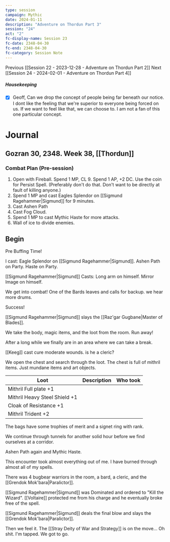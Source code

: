 ```yaml
---
type: session
campaign: Mythic
date: 2024-01-11
description: "Adventure on Thordun Part 3"
session: "24"
act: "2"
fc-display-name: Session 23
fc-date: 2348-04-30
fc-end: 2348-04-30
fc-category: Session Note
---
```

Previous [[Session 22 - 2023-12-28 - Adventure on Thordun Part 2]]
Next [[Session 24 - 2024-02-01 - Adventure on Thordun Part 4]]

##### Housekeeping
- [x] Geoff, Can we drop the concept of people being far beneath our notice. I dont like the feeling that we're superior to everyone being forced on us. If we want to feel like that, we can choose to. I am not a fan of this one particular concept.

# Journal
## Gozran 30, 2348. Week 38, [[Thordun]]
### Combat Plan (Pre-session)
1. Open with Fireball. Spend 1 MP, CL 9. Spend 1 AP, +2 DC. Use the coin for Persist Spell. (Preferably don't do that. Don't want to be directly at fault of killing anyone.)
2. Spend 1 MP and cast Eagles Splendor on [[Sigmund Ragehammer|Sigmund]] for 9 minutes.
3. Cast Ashen Path 
4. Cast Fog Cloud.
5. Spend 1 MP to cast Mythic Haste for more attacks.
6. Wall of ice to divide enemies.

## Begin
Pre Buffing Time!

I cast:
Eagle Splendor on [[Sigmund Ragehammer|Sigmund]].
Ashen Path on Party.
Haste on Party.

[[Sigmund Ragehammer|Sigmund]] Casts:
Long arm on himself.
Mirror Image on himself.

We get into combat!
One of the Bards leaves and calls for backup. we hear more drums.

Success! 

[[Sigmund Ragehammer|Sigmund]] slays the [[Raz'gar Gugbane|Master of Blades]].

We take the body, magic items, and the loot from the room. 
Run away!

After a long while we finally are in an area where we can take a break.

[[Keeg]] cast cure moderate wounds. is he a cleric?

We open the chest and search through the loot. The chest is full of mithril items. Just mundane items and art objects.

| Loot                          | Description | Who took |
| ----------------------------- | ----------- | -------- |
| Mithril Full plate +1         |             |          |
| Mithril Heavy Steel Shield +1 |             |          |
| Cloak of Resistance +1        |             |          |
| Mithril Trident +2            |             |          |

The bags have some trophies of merit and a signet ring with rank.

We continue through tunnels for another solid hour before we find ourselves at a corridor.

Ashen Path again and Mythic Haste.

This encounter took almost everything out of me. I have burned through almost all of my spells.

There was 4 bugbear warriors in the room, a bard, a cleric, and the [[Grendok Mok'bara|Paralictor]].

[[Sigmund Ragehammer|Sigmund]] was Dominated and ordered to "Kill the Wizard".
[[Voltaire]] protected me from his charge and he eventually broke free of the spell.


[[Sigmund Ragehammer|Sigmund]] deals the final blow and slays the [[Grendok Mok'bara|Paralictor]].

Then we feel it. The [[Stray Deity of War and Strategy]] is on the move... Oh shit. I'm tapped. We got to go.
